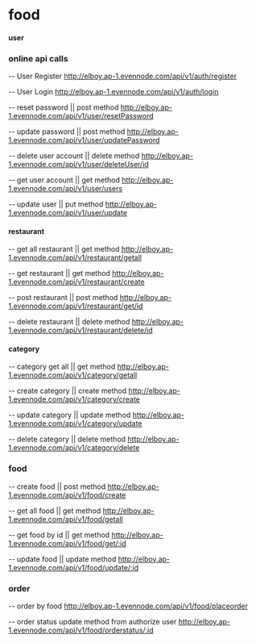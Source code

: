 # food
#### user
### online api calls

-- User Register
http://elboy.ap-1.evennode.com/api/v1/auth/register

-- User Login
http://elboy.ap-1.evennode.com/api/v1/auth/login

-- reset password || post method
http://elboy.ap-1.evennode.com/api/v1/user/resetPassword

-- update password || post method
http://elboy.ap-1.evennode.com/api/v1/user/updatePassword

-- delete user account || delete method
http://elboy.ap-1.evennode.com/api/v1/user/deleteUser/id

-- get user account || get method
http://elboy.ap-1.evennode.com/api/v1/user/users

-- update user || put method
http://elboy.ap-1.evennode.com/api/v1/user/update

#### restaurant
-- get all restaurant || get method
http://elboy.ap-1.evennode.com/api/v1/restaurant/getall

-- get restaurant || get method
http://elboy.ap-1.evennode.com/api/v1/restaurant/create

-- post restaurant || post method
http://elboy.ap-1.evennode.com/api/v1/restaurant/get/id

-- delete restaurant || delete method
http://elboy.ap-1.evennode.com/api/v1/restaurant/delete/id

#### category
-- category get all || get method
http://elboy.ap-1.evennode.com/api/v1/category/getall

-- create category || create method
http://elboy.ap-1.evennode.com/api/v1/category/create

-- update category || update method
http://elboy.ap-1.evennode.com/api/v1/category/update

-- delete category || delete method
http://elboy.ap-1.evennode.com/api/v1/category/delete


### food
-- create food || post method
http://elboy.ap-1.evennode.com/api/v1/food/create

-- get all food || get method
http://elboy.ap-1.evennode.com/api/v1/food/getall

-- get food by id || get method
http://elboy.ap-1.evennode.com/api/v1/food/get/:id

-- update food || update method
http://elboy.ap-1.evennode.com/api/v1/food/update/:id

### order
-- order by food
http://elboy.ap-1.evennode.com/api/v1/food/placeorder

-- order status update method from authorize user
http://elboy.ap-1.evennode.com/api/v1/food/orderstatus/:id


